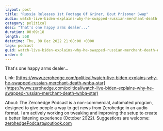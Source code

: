 ```yaml
---
layout: post
title: "Russia Releases 1st Footage Of Griner, Bout Prisoner Swap"
audio: watch-live-biden-explains-why-he-swapped-russian-merchant-death-wnba-star-3
category: political
desc: "That's one happy arms dealer..."
duration: 00:09:18
length: 558
datetime: Thu, 08 Dec 2022 21:08:00 +0000
tags: podcast
guid: watch-live-biden-explains-why-he-swapped-russian-merchant-death-wnba-star-0
order: 0
---
```

That's one happy arms dealer...

Link: [https://www.zerohedge.com/political/watch-live-biden-explains-why-he-swapped-russian-merchant-death-wnba-star](https://www.zerohedge.com/political/watch-live-biden-explains-why-he-swapped-russian-merchant-death-wnba-star)

About: The Zerohedge Podcast is a non-commercial, automated program, designed to give people a way to get news from Zerohedge in an audio format.  I am actively working on tweaking and improving the setup to create a better listening experience (October 2022).  Suggestions are welcome: [zerohedgePodcast@outlook.com](mailto:zerohedgePodcast@outlook.com)